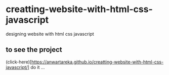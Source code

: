 # creatting-website-with-html-css-javascript
designing website with html css javascript
## to see the project 
(click-here)[https://anwartareka.github.io/creatting-website-with-html-css-javascript/] do it ...

